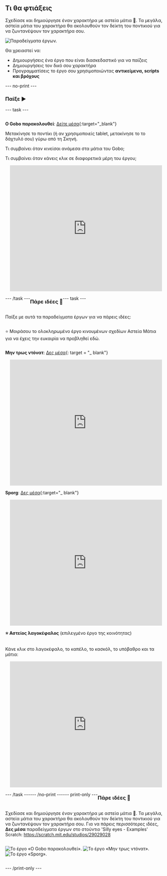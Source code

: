 ## Τι θα φτιάξεις

Σχεδίασε και δημιούργησε έναν χαρακτήρα με αστεία μάτια 👀. Τα μεγάλα, αστεία μάτια του χαρακτήρα θα ακολουθούν τον δείκτη του ποντικιού για να ζωντανέψουν τον χαρακτήρα σου.

![Παραδείγματα έργων.](images/showcase-line.png)

Θα χρειαστεί να:

+ Δημιουργήσεις ένα έργο που είναι διασκεδαστικό για να παίζεις
+ Δημιουργήσεις τον δικό σου χαρακτήρα
+ Προγραμματίσεις το έργο σου χρησιμοποιώντας **αντικείμενα, scripts και βρόχους**

--- no-print ---

### Παίξε ▶️

--- task ---

<div style="display: flex; flex-wrap: wrap">
<div style="flex-basis: 175px; flex-grow: 1">  

**Ο Gobo παρακολουθεί**: [Δείτε μέσα](https://scratch.mit.edu/projects/495141114/editor){:target="_blank"}

Μετακίνησε το ποντίκι (ή αν χρησιμοποιείς tablet, μετακίνησε το το δάχτυλό σου) γύρω από τη Σκηνή. 

Τι συμβαίνει όταν κινείσαι ανάμεσα στα μάτια του Gobo; 
  
Τι συμβαίνει όταν κάνεις κλικ σε διαφορετικά μέρη του έργου;
</div>
<div>

<div class="scratch-preview" style="margin-left: 15px;">
  <iframe allowtransparency="true" width="485" height="402" src="https://scratch.mit.edu/projects/embed/495141114/?autostart=false" frameborder="0"></iframe>
</div>

</div>

--- /task ---

### Πάρε ιδέες 💭

--- task ---

Παίξε με αυτά τα παραδείγματα έργων για να πάρεις ιδέες:

⭐ Μοιράσου το ολοκληρωμένο έργο κινουμένων σχεδίων Αστεία Μάτια για να έχεις την ευκαιρία να προβληθεί εδώ.

**Μην τρως ντόνατ**: [Δες μέσα](https://scratch.mit.edu/projects/495865093/editor){: target = "_ blank"}
<div class="scratch-preview" style="margin-left: 15px;">
  <iframe allowtransparency="true" width="485" height="402" src="https://scratch.mit.edu/projects/embed/495865093/?autostart=false" frameborder="0"></iframe>
</div>

**Sporg**: [Δες μέσα](https://scratch.mit.edu/projects/495865892/editor){:target="_ blank"}
<div class="scratch-preview" style="margin-left: 15px;">
  <iframe allowtransparency="true" width="485" height="402" src="https://scratch.mit.edu/projects/embed/495865892/?autostart=false" frameborder="0"></iframe>
</div>

**⭐ Αστείος λαγοκέφαλος** (επιλεγμένο έργο της κοινότητας)

Κάνε κλικ στο λαγοκέφαλο, το καπέλο, το κασκόλ, το υπόβαθρο και τα μάτια:

<div class="scratch-preview" style="margin-left: 15px;">
  <iframe allowtransparency="true" width="485" height="402" src="https://scratch.mit.edu/projects/embed/772759744/?autostart=false" frameborder="0"></iframe>
</div>

--- /task ---

--- /no-print ---

--- print-only ---

### Πάρε ιδέες 💭

Σχεδίασε και δημιούργησε έναν χαρακτήρα με αστεία μάτια 👀. Τα μεγάλα, αστεία μάτια του χαρακτήρα θα ακολουθούν τον δείκτη του ποντικιού για να ζωντανέψουν τον χαρακτήρα σου. Για να πάρεις περισσότερες ιδέες, **Δες μέσα** παραδείγματα έργων στο στούντιο 'Silly eyes - Examples' Scratch: https://scratch.mit.edu/studios/29029028

![Το έργο «Ο Gobo παρακολουθεί».](images/gobo-watching.png) ![Το έργο «Μην τρως ντόνατ».](images/dont-eat-donut.png) ![Το έργο «Sporg».](images/sporg.png)

--- /print-only ---

 
